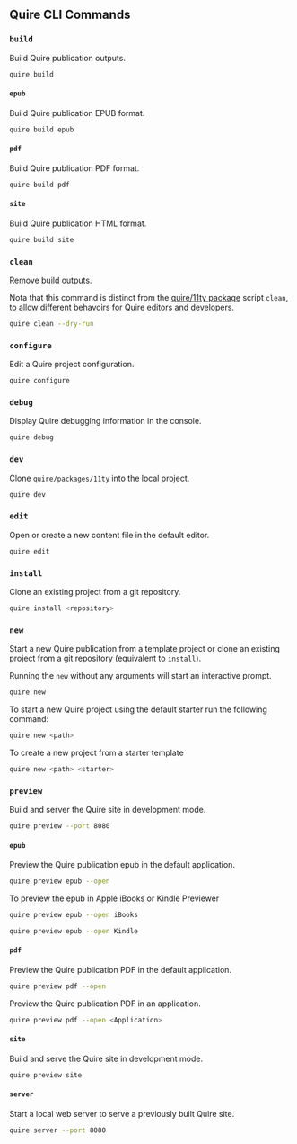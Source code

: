 ## Quire CLI Commands

### `build`

Build Quire publication outputs.

```sh
quire build
```

#### `epub`

Build Quire publication EPUB format.

```sh
quire build epub
```

#### `pdf`

Build Quire publication PDF format.

```sh
quire build pdf
```

#### `site`

Build Quire publication HTML format.

```sh
quire build site
```

### `clean`

Remove build outputs.

Nota that this command is distinct from the [quire/11ty package](https://github.com/thegetty/quire/packages/11ty/package.json) script `clean`, to allow different behavoirs for Quire editors and developers.

```sh
quire clean --dry-run
```

### `configure`

Edit a Quire project configuration.

```sh
quire configure
```

### `debug`

Display Quire debugging information in the console.

```sh
quire debug
```

### `dev`

Clone `quire/packages/11ty` into the local project.

```sh
quire dev
```

### `edit`

Open or create a new content file in the default editor.

```sh
quire edit
```

### `install`

Clone an existing project from a git repository.

```sh
quire install <repository>
```

### `new`

Start a new Quire publication from a template project or clone an existing project from a git repository (equivalent to `install`).

Running the `new` without any arguments will start an interactive prompt.

```sh
quire new
```

To start a new Quire project using the default starter run the following command:

```sh
quire new <path>
```

To create a new project from a starter template

```sh
quire new <path> <starter>
```

### `preview`

Build and server the Quire site in development mode.

```sh
quire preview --port 8080
```

#### `epub`

Preview the Quire publication epub in the default application.

```sh
quire preview epub --open
```

To preview the epub in Apple iBooks or Kindle Previewer

```sh
quire preview epub --open iBooks
```

```sh
quire preview epub --open Kindle
```

#### `pdf`

Preview the Quire publication PDF in the default application.

```sh
quire preview pdf --open
```

Preview the Quire publication PDF in an application.

```sh
quire preview pdf --open <Application>
```

#### `site`

Build and serve the Quire site in development mode.

```sh
quire preview site
```

#### `server`

Start a local web server to serve a previously built Quire site.

```sh
quire server --port 8080
```
